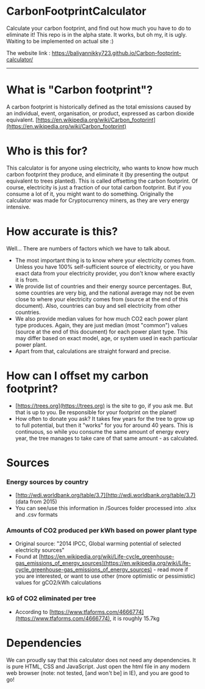 # CarbonFootprintCalculator
Calculate your carbon footprint, and find out how much you have to do to eliminate it!
This repo is in the alpha state. It works, but oh my, it is ugly. Waiting to be implemented on actual site :)

The website link :  https://baliyannikky723.github.io/Carbon-footprint-calculator/
___

# What is "Carbon footprint"?
A carbon footprint is historically defined as the total emissions caused by an individual, event, organisation, or product, expressed as carbon dioxide equivalent.
[https://en.wikipedia.org/wiki/Carbon_footprint](https://en.wikipedia.org/wiki/Carbon_footprint)

# Who is this for?

This calculator is for anyone using electricity, who wants to know how much carbon footprint they produce, and eliminate it (by presenting the output equivalent to trees planted). This is called offsetting the carbon footprint. Of course, electricity is just a fraction of our total carbon footprint. But if you consume a lot of it, you might want to do something. Originally the calculator was made for Cryptocurrency miners, as they are very energy intensive.

# How accurate is this?

Well... There are numbers of factors which we have to talk about. 

- The most important thing is to know where your electricity comes from. Unless you have 100% self-sufficient source of electricity, or you have exact data from your electricity provider, you don't know where exactly it is from. 
- We provide list of countries and their energy source percentages. But, some countries are very big, and the national average may not be even close to where your electricity comes from (source at the end of this document). Also, countries can buy and sell electricity from other countries. 
- We also provide median values for how much CO2 each power plant type produces. Again, they are just median (most "common") values (source at the end of this document) for each power plant type. This may differ based on exact model, age, or system used in each particular power plant. 
- Apart from that, calculations are straight forward and precise.

# How can I offset my carbon footprint?

- [https://trees.org](https://trees.org) is the site to go, if you ask me. But that is up to you. Be responsible for your footprint on the planet!
- How often to donate you ask? It takes few years for the tree to grow up to full potential, but then it "works" for you for around 40 years. This is continuous, so while you consume the same amount of energy every year, the tree manages to take care of that same amount - as calculated.


# Sources

### Energy sources by country
- [http://wdi.worldbank.org/table/3.7](http://wdi.worldbank.org/table/3.7) (data from 2015)
- You can see/use this information in /Sources folder processed into .xlsx  and .csv formats

### Amounts of CO2 produced per kWh based on power plant type
- Original source: "2014 IPCC, Global warming potential of selected electricity sources"
- Found at [https://en.wikipedia.org/wiki/Life-cycle_greenhouse-gas_emissions_of_energy_sources](https://en.wikipedia.org/wiki/Life-cycle_greenhouse-gas_emissions_of_energy_sources) - read more if you are interested, or want to use other (more optimistic or pessimistic) values for gCO2/kWh calculations

### kG of CO2 eliminated per tree
- According to [https://www.tfaforms.com/4666774](https://www.tfaforms.com/4666774), it is roughly 15.7kg

# Dependencies

We can proudly say that this calculator does not need any dependencies. It is pure HTML, CSS and JavaScript. Just open the html file in any modern web browser (note: not tested, [and won't be] in IE), and you are good to go!
